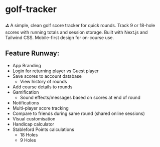 # golf-tracker
⛳ A simple, clean golf score tracker for quick rounds. Track 9 or 18-hole scores with running totals and session storage. Built with Next.js and Tailwind CSS. Mobile-first design for on-course use.

## Feature Runway:
- App Branding
- Login for returning player vs Guest player
- Save scores to account database
  - View history of rounds
- Add course details to rounds
- Gamification
  - Sound effects/messages based on scores at end of round
- Notifications
- Multi-player score tracking
- Compare to friends during same round (shared online sessions)
- Visual customisation
- Handicap calculator
- Stableford Points calculations
  -  18 Holes
  -  9 Holes
